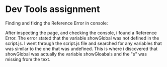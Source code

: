 Dev Tools assignment
=================

Finding and fixing the Reference Error in console:

After inspecting the page, and checking the console, i found a Reference Error.
The error stated that the variable showGlobal was not defined in the script.js.
I went through the script.js file and searched for any variables that was similar to the one that was undefined.
This is where i discovered that showGlobal was actually the variable showGloabals and the "s" was missing from the text.
